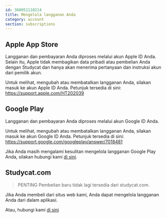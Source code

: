 ```yaml
---
id: 360051110214
title: Mengelola langganan Anda
category: account
section: subscriptions
---
```


## Apple App Store

Langganan dan pembayaran Anda diproses melalui akun Apple ID Anda. Selain itu, Apple tidak membagikan data pribadi atau pembelian Anda dengan Studycat dan hanya akan menerima pertanyaan dan instruksi akun dari pemilik akun.

Untuk melihat, mengubah atau membatalkan langganan Anda, silakan masuk ke akun Apple ID Anda. Petunjuk tersedia di sini: <https://support.apple.com/HT202039>


## Google Play

Langganan dan pembayaran Anda diproses melalui akun Google ID Anda.

Untuk melihat, mengubah atau membatalkan langganan Anda, silakan masuk ke akun Google ID Anda. Petunjuk tersedia di sini: <https://support.google.com/googleplay/answer/7018481>

Jika Anda masih mengalami kesulitan mengelola langganan Google Play Anda, silakan hubungi kami [di sini](https://help.studycat.com/hc/en-us/requests/new).

## Studycat.com

> PENTING
Pembelian baru tidak lagi tersedia dari studycat.com.

Jika Anda membeli dari situs web kami, Anda dapat mengelola langganan Anda dari dalam aplikasi.

Atau, hubungi kami [di sini](https://help.studycat.com/hc/en-us/requests/new)